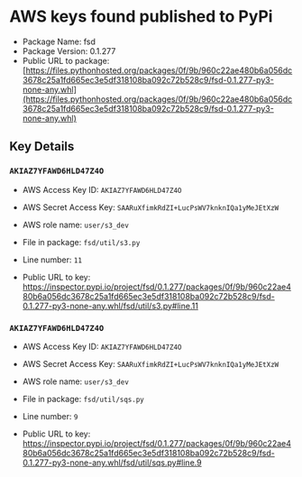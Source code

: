 # AWS keys found published to PyPi

* Package Name: fsd
* Package Version: 0.1.277
* Public URL to package: [https://files.pythonhosted.org/packages/0f/9b/960c22ae480b6a056dc3678c25a1fd665ec3e5df318108ba092c72b528c9/fsd-0.1.277-py3-none-any.whl](https://files.pythonhosted.org/packages/0f/9b/960c22ae480b6a056dc3678c25a1fd665ec3e5df318108ba092c72b528c9/fsd-0.1.277-py3-none-any.whl)

## Key Details

### `AKIAZ7YFAWD6HLD47Z4O`

* AWS Access Key ID: `AKIAZ7YFAWD6HLD47Z4O`
* AWS Secret Access Key: `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` 
* AWS role name: `user/s3_dev`
* File in package: `fsd/util/s3.py`
* Line number: `11`

* Public URL to key: https://inspector.pypi.io/project/fsd/0.1.277/packages/0f/9b/960c22ae480b6a056dc3678c25a1fd665ec3e5df318108ba092c72b528c9/fsd-0.1.277-py3-none-any.whl/fsd/util/s3.py#line.11



### `AKIAZ7YFAWD6HLD47Z4O`

* AWS Access Key ID: `AKIAZ7YFAWD6HLD47Z4O`
* AWS Secret Access Key: `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` 
* AWS role name: `user/s3_dev`
* File in package: `fsd/util/sqs.py`
* Line number: `9`

* Public URL to key: https://inspector.pypi.io/project/fsd/0.1.277/packages/0f/9b/960c22ae480b6a056dc3678c25a1fd665ec3e5df318108ba092c72b528c9/fsd-0.1.277-py3-none-any.whl/fsd/util/sqs.py#line.9


